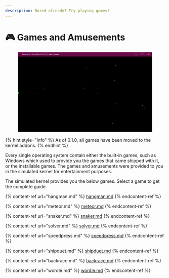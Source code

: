 ```yaml
---
description: Bored already? Try playing games!
---
```


# 🎮 Games and Amusements

<figure><img src="../../../../.gitbook/assets/Beta3-008-Meteor.png" alt=""><figcaption></figcaption></figure>

{% hint style="info" %}
As of 0.1.0, all games have been moved to the kernel addons.
{% endhint %}

Every single operating system contain either the built-in games, such as Windows which used to provide you the games that came shipped with it, or the installable games. The games and amusements were provided to you in the simulated kernel for entertainment purposes.

The simulated kernel provides you the below games. Select a game to get the complete guide.

{% content-ref url="hangman.md" %}
[hangman.md](hangman.md)
{% endcontent-ref %}

{% content-ref url="meteor.md" %}
[meteor.md](meteor.md)
{% endcontent-ref %}

{% content-ref url="snaker.md" %}
[snaker.md](snaker.md)
{% endcontent-ref %}

{% content-ref url="solver.md" %}
[solver.md](solver.md)
{% endcontent-ref %}

{% content-ref url="speedpress.md" %}
[speedpress.md](speedpress.md)
{% endcontent-ref %}

{% content-ref url="shipduet.md" %}
[shipduet.md](shipduet.md)
{% endcontent-ref %}

{% content-ref url="backrace.md" %}
[backrace.md](backrace.md)
{% endcontent-ref %}

{% content-ref url="wordle.md" %}
[wordle.md](wordle.md)
{% endcontent-ref %}
